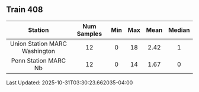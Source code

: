 ## Train 408

| Station | Num Samples | Min | Max | Mean | Median |
| :-----: | :---------: | :-: | :-: | :--: | :----: |
| Union Station MARC Washington | 12 | 0 | 18 | 2.42 | 1 |
| Penn Station MARC Nb | 12 | 0 | 14 | 1.67 | 0 |


Last Updated: 2025-10-31T03:30:23.662035-04:00